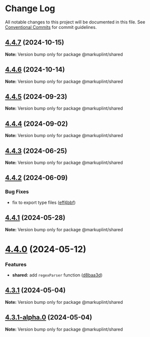 # Change Log

All notable changes to this project will be documented in this file.
See [Conventional Commits](https://conventionalcommits.org) for commit guidelines.

## [4.4.7](https://github.com/markuplint/markuplint/compare/@markuplint/shared@4.4.6...@markuplint/shared@4.4.7) (2024-10-15)

**Note:** Version bump only for package @markuplint/shared





## [4.4.6](https://github.com/markuplint/markuplint/compare/@markuplint/shared@4.4.5...@markuplint/shared@4.4.6) (2024-10-14)

**Note:** Version bump only for package @markuplint/shared

## [4.4.5](https://github.com/markuplint/markuplint/compare/@markuplint/shared@4.4.4...@markuplint/shared@4.4.5) (2024-09-23)

**Note:** Version bump only for package @markuplint/shared

## [4.4.4](https://github.com/markuplint/markuplint/compare/@markuplint/shared@4.4.3...@markuplint/shared@4.4.4) (2024-09-02)

**Note:** Version bump only for package @markuplint/shared

## [4.4.3](https://github.com/markuplint/markuplint/compare/@markuplint/shared@4.4.2...@markuplint/shared@4.4.3) (2024-06-25)

**Note:** Version bump only for package @markuplint/shared

## [4.4.2](https://github.com/markuplint/markuplint/compare/@markuplint/shared@4.4.1...@markuplint/shared@4.4.2) (2024-06-09)

### Bug Fixes

- fix to export type files ([eff4bbf](https://github.com/markuplint/markuplint/commit/eff4bbfd127574809dc5e15d7cafe87699758ee0))

## [4.4.1](https://github.com/markuplint/markuplint/compare/@markuplint/shared@4.4.0...@markuplint/shared@4.4.1) (2024-05-28)

**Note:** Version bump only for package @markuplint/shared

# [4.4.0](https://github.com/markuplint/markuplint/compare/@markuplint/shared@4.3.1...@markuplint/shared@4.4.0) (2024-05-12)

### Features

- **shared:** add `regexParser` function ([d8baa3d](https://github.com/markuplint/markuplint/commit/d8baa3d3ce33eb5e647d8353fd3065ba2926fd9f))

## [4.3.1](https://github.com/markuplint/markuplint/compare/@markuplint/shared@4.3.1-alpha.0...@markuplint/shared@4.3.1) (2024-05-04)

**Note:** Version bump only for package @markuplint/shared

## [4.3.1-alpha.0](https://github.com/markuplint/markuplint/compare/@markuplint/shared@4.3.0...@markuplint/shared@4.3.1-alpha.0) (2024-05-04)

**Note:** Version bump only for package @markuplint/shared
